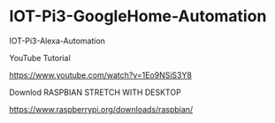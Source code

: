 # IOT-Pi3-GoogleHome-Automation
IOT-Pi3-Alexa-Automation

YouTube Tutorial

https://www.youtube.com/watch?v=1Eo9NSiS3Y8

Downlod RASPBIAN STRETCH WITH DESKTOP

https://www.raspberrypi.org/downloads/raspbian/
